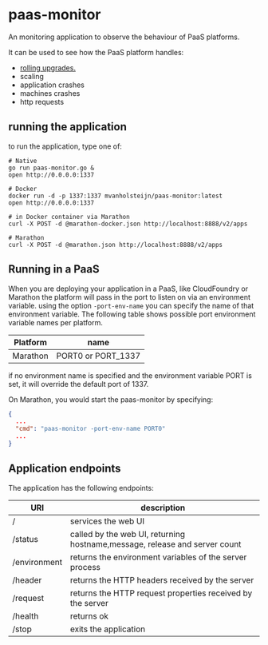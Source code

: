 # paas-monitor
An monitoring application to observe the behaviour of PaaS platforms.

It can be used to see  how the PaaS platform handles:

- [rolling upgrades.](http://blog.xebia.com/2015/04/06/rolling-upgrade-of-docker-applications-using-coreos-and-consul/)
- scaling
- application crashes
- machines crashes
- http requests

## running the application

to run the application, type one of:

```
# Native 
go run paas-monitor.go &
open http://0.0.0.0:1337

# Docker
docker run -d -p 1337:1337 mvanholsteijn/paas-monitor:latest
open http://0.0.0.0:1337

# in Docker container via Marathon
curl -X POST -d @marathon-docker.json http://localhost:8888/v2/apps

# Marathon 
curl -X POST -d @marathon.json http://localhost:8888/v2/apps
```

## Running in a PaaS

When you are deploying your application in a PaaS, like CloudFoundry or Marathon the platform
will pass in the port to listen on via an environment variable. using the option `-port-env-name`
you can specify the name of that environment variable. The following table shows possible
port environment variable names per platform.


| Platform | name |
| -------- | -----|
| Marathon | PORT0 or PORT_1337 |

if no environment name is specified and the environment variable PORT is set, it will override
the default port of 1337.

On Marathon, you would start the paas-monitor by specifying:

```json
{
  ...
  "cmd": "paas-monitor -port-env-name PORT0"
  ...
}
```

## Application endpoints
The application has the following endpoints:

| URI | description |
| --- | ------------|
| /		| services the web UI|
| /status	| called by the web UI, returning hostname,message, release and server count|
| /environment	| returns the environment variables of the server process|
| /header	| returns the HTTP headers received by the server|
| /request	| returns the HTTP request properties received by the server|
| /health	| returns ok|
| /stop		| exits the application|

